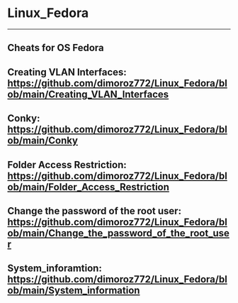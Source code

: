 # Linux_Fedora
-------------------------------------------------------------------------------------------------------------------------------
Cheats for OS Fedora
-------------------------------------------------------------------------------------------------------------------------------
Creating VLAN Interfaces: https://github.com/dimoroz772/Linux_Fedora/blob/main/Creating_VLAN_Interfaces
-------------------------------------------------------------------------------------------------------------------------------
Conky: https://github.com/dimoroz772/Linux_Fedora/blob/main/Conky
-------------------------------------------------------------------------------------------------------------------------------
Folder Access Restriction: https://github.com/dimoroz772/Linux_Fedora/blob/main/Folder_Access_Restriction
-------------------------------------------------------------------------------------------------------------------------------
Change the password of the root user: https://github.com/dimoroz772/Linux_Fedora/blob/main/Change_the_password_of_the_root_user
-------------------------------------------------------------------------------------------------------------------------------
System_inforamtion: https://github.com/dimoroz772/Linux_Fedora/blob/main/System_information
-------------------------------------------------------------------------------------------------------------------------------
